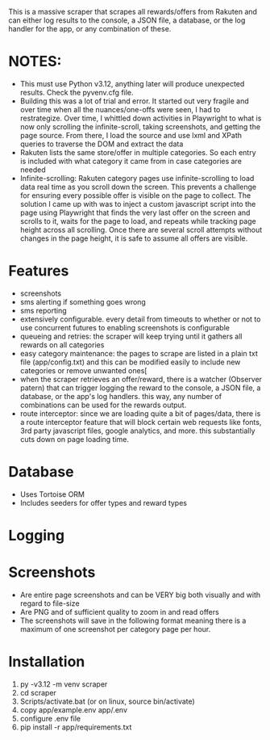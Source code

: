 This is a massive scraper that scrapes all rewards/offers from Rakuten and can either log results to the console, a JSON file, a database, or the log handler for the app, or any combination of these.

# NOTES:
- This must use Python v3.12, anything later will produce unexpected results. Check the pyvenv.cfg file.
- Building this was a lot of trial and error. It started out very fragile and over time when all the nuances/one-offs were seen, I had to restrategize. Over time, I whittled down activities in Playwright to what is now only scrolling the infinite-scroll, taking screenshots, and getting the page source. From there, I load the source and use lxml and XPath queries to traverse the DOM and extract the data
- Rakuten lists the same store/offer in multiple categories. So each entry is included with what category it came from in case categories are needed
- Infinite-scrolling: Rakuten category pages use infinite-scrolling to load data real time as you scroll down the screen. This prevents a challenge for ensuring every possible offer is visible on the page to collect. The solution I came up with was to inject a custom javascript script into the page using Playwright that finds the very last offer on the screen and scrolls to it, waits for the page to load, and repeats while tracking page height across all scrolling. Once there are several scroll attempts without changes in the page height, it is safe to assume all offers are visible.

# Features
- screenshots
- sms alerting if something goes wrong
- sms reporting
- extensively configurable. every detail from timeouts to whether or not to use concurrent futures to enabling screenshots is configurable
- queueing and retries: the scraper will keep trying until it gathers all rewards on all categories
- easy category maintenance: the pages to scrape are listed in a plain txt file (app/config.txt) and this can be modified easily to include new categories or remove unwanted ones[
- when the scraper retrieves an offer/reward, there is a watcher (Observer patern) that can trigger logging the reward to the console, a JSON file, a database, or the app's log handlers. this way, any number of combinations can be used for the rewards output.
- route interceptor: since we are loading quite a bit of pages/data, there is a route interceptor feature that will block certain web requests like fonts, 3rd party javascript files, google analytics, and more. this substantially cuts down on page loading time.

# Database
- Uses Tortoise ORM
- Includes seeders for offer types and reward types

# Logging

# Screenshots
- Are entire page screenshots and can be VERY big both visually and with regard to file-size
- Are PNG and of sufficient quality to zoom in and read offers
- The screenshots will save in the following format meaning there is a maximum of one screenshot per category page per hour.


# Installation
1) py -v3.12 -m venv scraper
2) cd scraper
3) Scripts/activate.bat (or on linux, source bin/activate)
4) copy app/example.env app/.env
5) configure .env file
6) pip install -r app/requirements.txt